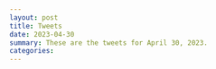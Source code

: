 ```yaml
---
layout: post
title: Tweets
date: 2023-04-30
summary: These are the tweets for April 30, 2023.
categories:
---
```


